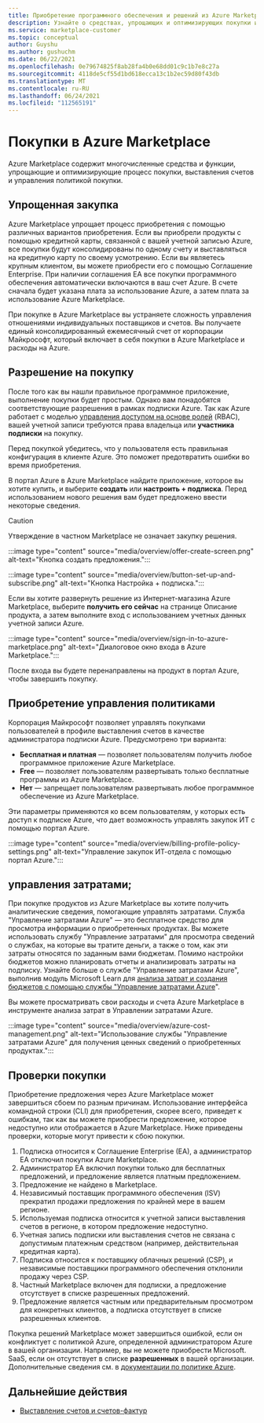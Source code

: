 ```yaml
---
title: Приобретение программного обеспечения и решений из Azure Marketplace
description: Узнайте о средствах, упрощающих и оптимизирующих покупки и управление программным обеспечением в Azure Marketplace.
ms.service: marketplace-customer
ms.topic: conceptual
author: Guyshu
ms.author: gushuchm
ms.date: 06/22/2021
ms.openlocfilehash: 0e79674825f8ab28fa4b0e68dd01c9c1b7e8c27a
ms.sourcegitcommit: 4118de5cf55d1bd618ecca13c1b2ec59d80f43db
ms.translationtype: MT
ms.contentlocale: ru-RU
ms.lasthandoff: 06/24/2021
ms.locfileid: "112565191"
---
```

# <a name="azure-marketplace-purchasing"></a>Покупки в Azure Marketplace

Azure Marketplace содержит многочисленные средства и функции, упрощающие и оптимизирующие процесс покупки, выставления счетов и управления политикой покупки.

## <a name="simplified-procurement"></a>Упрощенная закупка

Azure Marketplace упрощает процесс приобретения с помощью различных вариантов приобретения. Если вы приобрели продукты с помощью кредитной карты, связанной с вашей учетной записью Azure, все покупки будут консолидированы по одному счету и выставляться на кредитную карту по своему усмотрению. Если вы являетесь крупным клиентом, вы можете приобрести его с помощью Соглашение Enterprise. При наличии соглашения EA все покупки программного обеспечения автоматически включаются в ваш счет Azure. В счете сначала будет указана плата за использование Azure, а затем плата за использование Azure Marketplace.

При покупке в Azure Marketplace вы устраняете сложность управления отношениями индивидуальных поставщиков и счетов. Вы получаете единый консолидированный ежемесячный счет от корпорации Майкрософт, который включает в себя покупки в Azure Marketplace и расходы на Azure.

## <a name="permission-to-purchase"></a>Разрешение на покупку

После того как вы нашли правильное программное приложение, выполнение покупки будет простым. Однако вам понадобятся соответствующие разрешения в рамках подписки Azure. Так как Azure работает с моделью [управления доступом на основе ролей](/azure/role-based-access-control/overview) (RBAC), вашей учетной записи требуются права владельца или **участника** **подписки** на покупку.

Перед покупкой убедитесь, что у пользователя есть правильная конфигурация в клиенте Azure. Это поможет предотвратить ошибки во время приобретения.

В портал Azure в Azure Marketplace найдите приложение, которое вы хотите купить, и выберите **создать** или **настроить + подписка**. Перед использованием нового решения вам будет предложено ввести некоторые сведения.

> [!CAUTION]
> Утверждение в частном Marketplace не означает закупку решения.

:::image type="content" source="media/overview/offer-create-screen.png" alt-text="Кнопка создать предложения.":::

:::image type="content" source="media/overview/button-set-up-and-subscribe.png" alt-text="Кнопка Настройка + подписка.":::

Если вы хотите развернуть решение из Интернет-магазина Azure Marketplace, выберите **получить его сейчас** на странице Описание продукта, а затем выполните вход с использованием учетных данных учетной записи Azure.

:::image type="content" source="media/overview/sign-in-to-azure-marketplace.png" alt-text="Диалоговое окно входа в Azure Marketplace.":::

После входа вы будете перенаправлены на продукт в портал Azure, чтобы завершить покупку.

## <a name="purchase-policy-management"></a>Приобретение управления политиками

Корпорация Майкрософт позволяет управлять покупками пользователей в профиле выставления счетов в качестве администратора подписки Azure. Предусмотрено три варианта:

- **Бесплатная и платная** — позволяет пользователям получить любое программное приложение Azure Marketplace.
- **Free** — позволяет пользователям развертывать только бесплатные программы из Azure Marketplace.
- **Нет** — запрещает пользователям развертывать любое программное обеспечение из Azure Marketplace.

Эти параметры применяются ко всем пользователям, у которых есть доступ к подписке Azure, что дает возможность управлять закупок ИТ с помощью портал Azure.

:::image type="content" source="media/overview/billing-profile-policy-settings.png" alt-text="Управление закупок ИТ-отдела с помощью портал Azure.":::

## <a name="cost-management"></a>управления затратами;

При покупке продуктов из Azure Marketplace вы хотите получить аналитические сведения, помогающие управлять затратами. Служба "Управление затратами Azure" — это бесплатное средство для просмотра информации о приобретенных продуктах. Вы можете использовать службу "Управление затратами" для просмотра сведений о службах, на которые вы тратите деньги, а также о том, как эти затраты относятся по заданным вами бюджетам. Помимо настройки бюджетов можно планировать отчеты и анализировать затраты на подписку. Узнайте больше о службе "Управление затратами Azure", выполнив модуль Microsoft Learn для [анализа затрат и создания бюджетов с помощью службы "Управление затратами Azure](/learn/modules/analyze-costs-create-budgets-azure-cost-management/)".

Вы можете просматривать свои расходы и счета Azure Marketplace в инструменте анализа затрат в Управлении затратами Azure.

:::image type="content" source="media/overview/azure-cost-management.png" alt-text="Использование службы &quot;Управление затратами Azure&quot; для получения ценных сведений о приобретенных продуктах.":::

## <a name="purchase-validation-checks"></a>Проверки покупки

Приобретение предложения через Azure Marketplace может завершиться сбоем по разным причинам. Использование интерфейса командной строки (CLI) для приобретения, скорее всего, приведет к ошибкам, так как вы можете приобрести предложение, которое недоступно или отображается в Azure Marketplace. Ниже приведены проверки, которые могут привести к сбою покупки.

1. Подписка относится к Соглашение Enterprise (EA), а администратор EA отключил покупки Azure Marketplace.
1. Администратор EA включил покупки только для бесплатных предложений, и предложение является платным предложением.
1. Предложение не найдено в Marketplace.
1. Независимый поставщик программного обеспечения (ISV) прекратил продажи предложения по крайней мере в вашем регионе.
1. Используемая подписка относится к учетной записи выставления счетов в регионе, в котором предложение недоступно.
1. Учетная запись подписки или выставления счетов не связана с допустимым платежным средством (например, действительная кредитная карта).
1. Подписка относится к поставщику облачных решений (CSP), и независимые поставщики программного обеспечения отклонили продажу через CSP.
1. Частный Marketplace включен для подписки, а предложение отсутствует в списке разрешенных предложений.
1. Предложение является частным или предварительным просмотром для конкретных клиентов, а подписка отсутствует в списке разрешенных клиентов.

Покупка решений Marketplace может завершиться ошибкой, если он конфликтует с политикой Azure, определенной администратором Azure в вашей организации. Например, вы не можете приобрести Microsoft. SaaS, если он отсутствует в списке **разрешенных** в вашей организации. Дополнительные сведения см. в [документации по политике Azure](/azure/governance/policy/).

## <a name="next-steps"></a>Дальнейшие действия

- [Выставление счетов и счетов-фактур](billing-invoicing.md)
